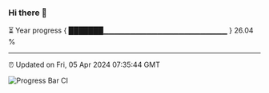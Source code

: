 ### Hi there 👋

⏳ Year progress { ███████▁▁▁▁▁▁▁▁▁▁▁▁▁▁▁▁▁▁▁▁▁▁▁ } 26.04 %

---

⏰ Updated on Fri, 05 Apr 2024 07:35:44 GMT

![Progress Bar CI](https://github.com/IshwaranRudhara/GIT-ACTION/workflows/Progress%20Bar%20CI/badge.svg)
